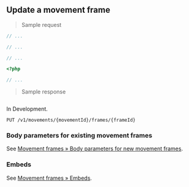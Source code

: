 ## Update a movement frame

> Sample request

```java
// ...
```

```c
// ...
```

```csharp
// ...
```

```php
<?php

// ...
```

> Sample response

```json

```

<aside class="warning">
In Development.
</aside>

`PUT /v1/movements/{movementId}/frames/{frameId}`

### Body parameters for existing movement frames

See [Movement frames &raquo; Body parameters for new movement frames](#body-parameters-for-new-movement-frames).

### Embeds

See [Movement frames &raquo; Embeds](#embeds-for-movement-frames).
